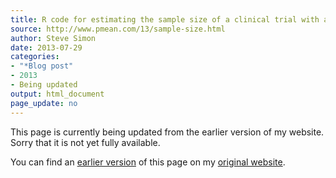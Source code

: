 ```yaml
---
title: R code for estimating the sample size of a clinical trial with a fixed duration
source: http://www.pmean.com/13/sample-size.html
author: Steve Simon
date: 2013-07-29
categories:
- "*Blog post"
- 2013
- Being updated
output: html_document
page_update: no
---
```


This page is currently being updated from the earlier version of my website. Sorry that it is not yet fully available.

<!---More--->

You can find an [earlier version][sim1] of this page on my [original website][sim2].

[sim1]: http://www.pmean.com/13/sample-size.html
[sim2]: http://www.pmean.com/original_site.html
